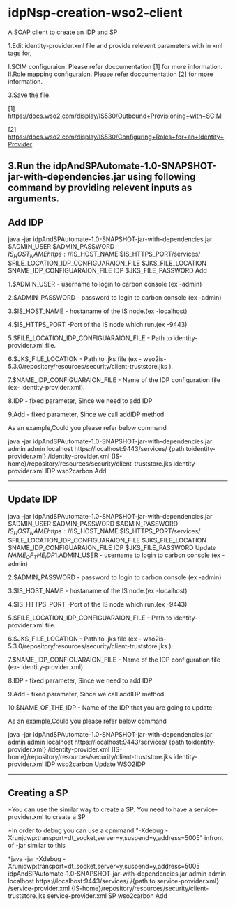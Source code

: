 # idpNsp-creation-wso2-client
A SOAP client to create an IDP and SP

1.Edit identity-provider.xml file and provide relevent parameters with in xml tags for,

I.SCIM configuraion. Please refer doccumentation [1] for more information. 
II.Role mapping configuraion. Please refer doccumentation [2] for more information.

3.Save the file.

[1] https://docs.wso2.com/display/IS530/Outbound+Provisioning+with+SCIM

[2] https://docs.wso2.com/display/IS530/Configuring+Roles+for+an+Identity+Provider


3.Run the idpAndSPAutomate-1.0-SNAPSHOT-jar-with-dependencies.jar using following command by providing relevent inputs as arguments.
------------------------------------------------------
Add IDP
-------------------------------------------------------
java -jar  idpAndSPAutomate-1.0-SNAPSHOT-jar-with-dependencies.jar $ADMIN_USER $ADMIN_PASSWORD $IS_HOST_NAME https://$IS_HOST_NAME:$IS_HTTPS_PORT/services/ $FILE_LOCATION_IDP_CONFIGUARAION_FILE  $JKS_FILE_LOCATION  $NAME_IDP_CONFIGUARAION_FILE IDP $JKS_FILE_PASSWORD Add

1.$ADMIN_USER - username to login to carbon console (ex -admin)

2.$ADMIN_PASSWORD - password to login to carbon console (ex -admin)

3.$IS_HOST_NAME - hostaname of the IS node.(ex -localhost)

4.$IS_HTTPS_PORT -Port of the IS node which run.(ex -9443)

5.$FILE_LOCATION_IDP_CONFIGUARAION_FILE - Path to identity-provider.xml file.

6.$JKS_FILE_LOCATION - Path to .jks file (ex -  wso2is-5.3.0/repository/resources/security/client-truststore.jks ).

7.$NAME_IDP_CONFIGUARAION_FILE - Name of the IDP configuration file (ex- identity-provider.xml).

8.IDP - fixed parameter, Since we need to add IDP

9.Add - fixed parameter, Since we call addIDP method

As an example,Could you please refer below command

java -jar  idpAndSPAutomate-1.0-SNAPSHOT-jar-with-dependencies.jar admin admin localhost https://localhost:9443/services/ {path toidentity-provider.xml} /identity-provider.xml  {IS-home}/repository/resources/security/client-truststore.jks  identity-provider.xml IDP wso2carbon Add

------------------------------------------------------
Update IDP
-------------------------------------------------------


java -jar  idpAndSPAutomate-1.0-SNAPSHOT-jar-with-dependencies.jar $ADMIN_USER $ADMIN_PASSWORD $ADMIN_PASSWORD $IS_HOST_NAME https://$IS_HOST_NAME:$IS_HTTPS_PORT/services/ $FILE_LOCATION_IDP_CONFIGUARAION_FILE  $JKS_FILE_LOCATION  $NAME_IDP_CONFIGUARAION_FILE IDP $JKS_FILE_PASSWORD Update $NAME_OF_THE_IDP
1.$ADMIN_USER - username to login to carbon console (ex -admin)

2.$ADMIN_PASSWORD - password to login to carbon console (ex -admin)

3.$IS_HOST_NAME - hostaname of the IS node.(ex -localhost)

4.$IS_HTTPS_PORT -Port of the IS node which run.(ex -9443)

5.$FILE_LOCATION_IDP_CONFIGUARAION_FILE - Path to identity-provider.xml file.

6.$JKS_FILE_LOCATION - Path to .jks file (ex -  wso2is-5.3.0/repository/resources/security/client-truststore.jks ).

7.$NAME_IDP_CONFIGUARAION_FILE - Name of the IDP configuration file (ex- identity-provider.xml).

8.IDP - fixed parameter, Since we need to add IDP

9.Add - fixed parameter, Since we call addIDP method

10.$NAME_OF_THE_IDP - Name of the IDP that you are going to update.

As an example,Could you please refer below command

java -jar  idpAndSPAutomate-1.0-SNAPSHOT-jar-with-dependencies.jar admin admin localhost https://localhost:9443/services/ {path toidentity-provider.xml} /identity-provider.xml  {IS-home}/repository/resources/security/client-truststore.jks  identity-provider.xml IDP wso2carbon Update WSO2IDP



------------------------------------------------------
Creating a  SP
-------------------------------------------------------

*You can use the similar way to create a SP. You need to have a service-provider.xml to create a SP


*In order to debug you can use a cpmmand "-Xdebug -Xrunjdwp:transport=dt_socket,server=y,suspend=y,address=5005"  infront of -jar similar to this


*java -jar -Xdebug -Xrunjdwp:transport=dt_socket,server=y,suspend=y,address=5005  idpAndSPAutomate-1.0-SNAPSHOT-jar-with-dependencies.jar admin admin localhost https://localhost:9443/services/ /{path to service-provider.xml} /service-provider.xml  {IS-home}/repository/resources/security/client-truststore.jks service-provider.xml SP wso2carbon Add






